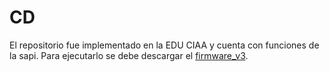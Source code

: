 # CD

El repositorio fue implementado en la EDU CIAA y cuenta con funciones de la sapi. Para ejecutarlo se debe descargar el [firmware_v3](https://github.com/ciaa/firmware_v3).